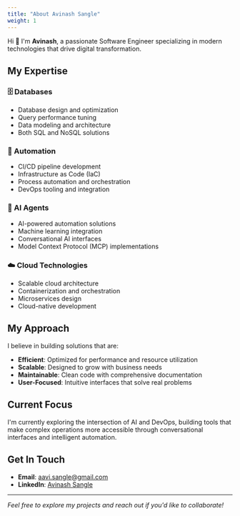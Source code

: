 ```yaml
---
title: "About Avinash Sangle"
weight: 1
---
```


Hi 👋 I'm **Avinash**, a passionate Software Engineer specializing in modern technologies that drive digital transformation.

## My Expertise

### 🗄️ Databases
- Database design and optimization
- Query performance tuning
- Data modeling and architecture
- Both SQL and NoSQL solutions

### 🤖 Automation
- CI/CD pipeline development
- Infrastructure as Code (IaC)
- Process automation and orchestration
- DevOps tooling and integration

### 🧠 AI Agents
- AI-powered automation solutions
- Machine learning integration
- Conversational AI interfaces
- Model Context Protocol (MCP) implementations

### ☁️ Cloud Technologies
- Scalable cloud architecture
- Containerization and orchestration
- Microservices design
- Cloud-native development

## My Approach

I believe in building solutions that are:
- **Efficient**: Optimized for performance and resource utilization
- **Scalable**: Designed to grow with business needs
- **Maintainable**: Clean code with comprehensive documentation
- **User-Focused**: Intuitive interfaces that solve real problems

## Current Focus

I'm currently exploring the intersection of AI and DevOps, building tools that make complex operations more accessible through conversational interfaces and intelligent automation.

## Get In Touch

- **Email**: [aavi.sangle@gmail.com](mailto:aavi.sangle@gmail.com)
- **LinkedIn**: [Avinash Sangle](https://www.linkedin.com/in/avinash-sangle-0394481a/)

---

*Feel free to explore my projects and reach out if you'd like to collaborate!*

